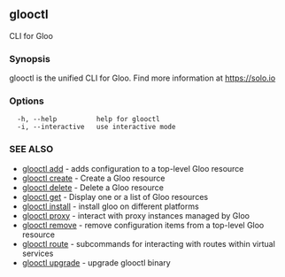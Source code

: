 ## glooctl

CLI for Gloo

### Synopsis

glooctl is the unified CLI for Gloo.
	Find more information at https://solo.io

### Options

```
  -h, --help          help for glooctl
  -i, --interactive   use interactive mode
```

### SEE ALSO

* [glooctl add](glooctl_add.md)	 - adds configuration to a top-level Gloo resource
* [glooctl create](glooctl_create.md)	 - Create a Gloo resource
* [glooctl delete](glooctl_delete.md)	 - Delete a Gloo resource
* [glooctl get](glooctl_get.md)	 - Display one or a list of Gloo resources
* [glooctl install](glooctl_install.md)	 - install gloo on different platforms
* [glooctl proxy](glooctl_proxy.md)	 - interact with proxy instances managed by Gloo
* [glooctl remove](glooctl_remove.md)	 - remove configuration items from a top-level Gloo resource
* [glooctl route](glooctl_route.md)	 - subcommands for interacting with routes within virtual services
* [glooctl upgrade](glooctl_upgrade.md)	 - upgrade glooctl binary

